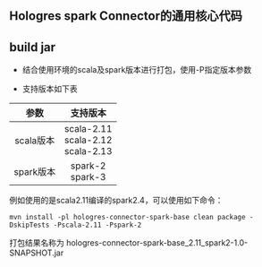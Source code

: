 
## Hologres spark Connector的通用核心代码

## build jar
  
- 结合使用环境的scala及spark版本进行打包，使用-P指定版本参数

- 支持版本如下表

|参数|支持版本|
|:---:|:---:|
|scala版本|scala-2.11 <br> scala-2.12 <br> scala-2.13|
|spark版本|spark-2 <br> spark-3|
  



例如使用的是scala2.11编译的spark2.4，可以使用如下命令：

```
mvn install -pl hologres-connector-spark-base clean package -DskipTests -Pscala-2.11 -Pspark-2
```
打包结果名称为 hologres-connector-spark-base_2.11_spark2-1.0-SNAPSHOT.jar
